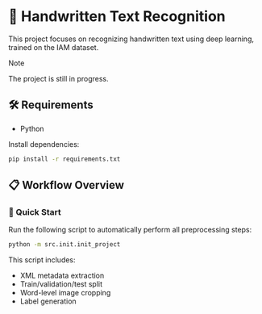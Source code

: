 # 📝 Handwritten Text Recognition

This project focuses on recognizing handwritten text using deep learning, trained on the IAM dataset.

> [!NOTE]
> The project is still in progress.

## 🛠️ Requirements

- Python

Install dependencies:
```bash
pip install -r requirements.txt
```

## 📋 Workflow Overview

### 🚀 Quick Start

Run the following script to automatically perform all preprocessing steps:

```bash
python -m src.init.init_project
```

This script includes:
- XML metadata extraction
- Train/validation/test split
- Word-level image cropping
- Label generation
